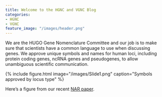 ```yaml
---
title: Welcome to the HGNC and VGNC Blog
categories:
- HGNC
- VGNC
feature_image: "/images/header.png"
---
```



We are the HUGO Gene Nomenclature Committee and our job is to make sure that scientists have a common language to use when discussing genes. We approve unique symbols and names for human loci, including protein coding genes, ncRNA genes and pseudogenes, to allow unambiguous scientific communication.

{% include figure.html image="/images/Slide1.png" caption="Symbols approved by locus type" %}

Here’s a figure from our recent [NAR paper](https://www.ncbi.nlm.nih.gov/pubmed/30304474). 